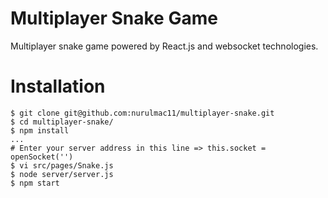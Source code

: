 # Multiplayer Snake Game

Multiplayer snake game powered by React.js and websocket technologies.

# Installation

    $ git clone git@github.com:nurulmac11/multiplayer-snake.git
    $ cd multiplayer-snake/
    $ npm install
    ...
    # Enter your server address in this line => this.socket = openSocket('')
    $ vi src/pages/Snake.js
    $ node server/server.js
    $ npm start
